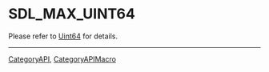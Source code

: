 # SDL_MAX_UINT64

Please refer to [Uint64](Uint64) for details.

----
[CategoryAPI](CategoryAPI), [CategoryAPIMacro](CategoryAPIMacro)

